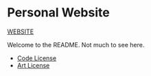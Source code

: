 Personal Website
================
[WEBSITE](http://quantumphi.github.io)

Welcome to the README. Not much to see here.

* [Code License](CODE-LICENSE)
* [Art License](ART-LICENSE)
